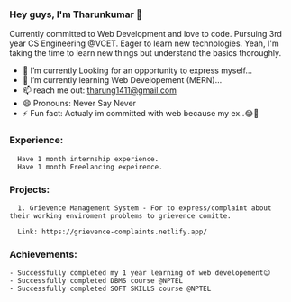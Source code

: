 ### Hey guys, I'm Tharunkumar 👋

Currently committed to Web Development and love to code. Pursuing 3rd year CS Engineering @VCET. Eager to learn new technologies. Yeah, I'm taking the time to learn new things but understand the basics thoroughly.

- 🔭 I’m currently Looking for an opportunity to express myself...
- 🌱 I’m currently learning Web Developement (MERN)...
- 📫 reach me out: tharung1411@gmail.com
- 😄 Pronouns: Never Say Never
- ⚡ Fun fact: Actualy im committed with web because my ex..😂🙂

### Experience:

      Have 1 month internship experience.
      Have 1 month Freelancing expeirence.
  
### Projects:

      1. Grievence Management System - For to express/complaint about their working enviroment problems to grievence comitte.

      Link: https://grievence-complaints.netlify.app/
  
### Achievements:

    - Successfully completed my 1 year learning of web developement😉
    - Successfully completed DBMS course @NPTEL
    - Successfully completed SOFT SKILLS course @NPTEL

